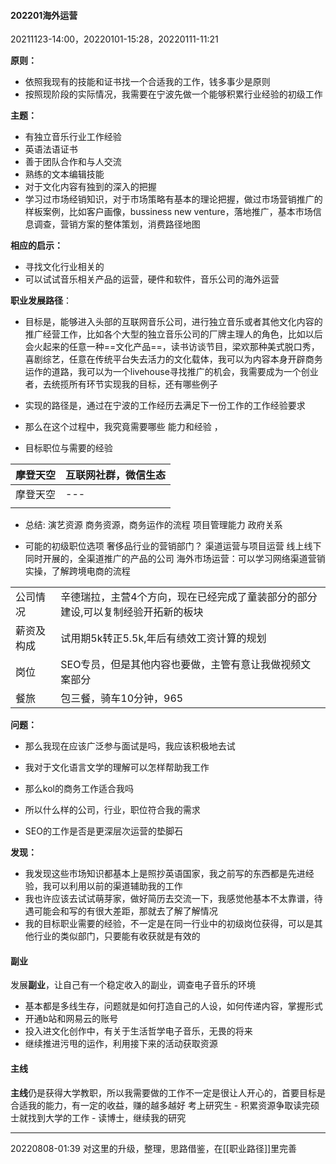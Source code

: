 #### 202201海外运营
20211123-14:00，20220101-15:28，20220111-11:21

**原则：**
- 依照我现有的技能和证书找一个合适我的工作，钱多事少是原则
- 按照现阶段的实际情况，我需要在宁波先做一个能够积累行业经验的初级工作


**主题：**
- 有独立音乐行业工作经验
- 英语法语证书
- 善于团队合作和与人交流
- 熟练的文本编辑技能
- 对于文化内容有独到的深入的把握
- 学习过市场经销知识，对于市场策略有基本的理论把握，做过市场营销推广的样板案例，比如客户画像，bussiness new venture，落地推广，基本市场信息调查，营销方案的整体策划，消费路径地图



**相应的启示：**
- 寻找文化行业相关的
- 可以试试音乐相关产品的运营，硬件和软件，音乐公司的海外运营


**职业发展路径**：
- 目标是，能够进入头部的互联网音乐公司，进行独立音乐或者其他文化内容的推广经营工作，比如各个大型的独立音乐公司的厂牌主理人的角色，比如以后会火起来的任意一种==文化产品==，读书访谈节目，梁欢那种美式脱口秀，喜剧综艺，任意在传统平台失去活力的文化载体，我可以为内容本身开辟商务运作的道路，我可以为一个livehouse寻找推广的机会，我需要成为一个创业者，去统揽所有环节实现我的目标，还有哪些例子


- 实现的路径是，通过在宁波的工作经历去满足下一份工作的工作经验要求
- 那么在这个过程中，我究竟需要哪些 能力和经验 ，

- 目标职位与需要的经验

| 摩登天空 | 互联网社群，微信生态 |
| -------- | -------------------- |
| 摩登天空 | ---                  |
|          |                      |

- 总结:
演艺资源
商务资源，商务运作的流程
项目管理能力
政府关系

- 可能的初级职位选项
奢侈品行业的营销部门？
渠道运营与项目运营
线上线下同时开展的，全渠道推广的产品的公司
海外市场运营：可以学习网络渠道营销实操，了解跨境电商的流程

|    |  |
| ---------- | ------------------------------------------------------- |
|    公司情况        | 辛德瑞拉，主营4个方向，现在已经完成了童装部分的部分建设,可以复制经验开拓新的板块|
| 薪资及构成 |      试用期5k转正5.5k,年后有绩效工资计算的规划  |
| 岗位       | SEO专员，但是其他内容也要做，主管有意让我做视频文案部分  |
| 餐旅           |  包三餐，骑车10分钟，965   |



**问题：**
- 那么我现在应该广泛参与面试是吗，我应该积极地去试
- 我对于文化语言文学的理解可以怎样帮助我工作
- 那么kol的商务工作适合我吗
- 所以什么样的公司，行业，职位符合我的需求

- SEO的工作是否是更深层次运营的垫脚石


**发现：**
- 我发现这些市场知识都基本上是照抄英语国家，我之前写的东西都是先进经验，我可以利用以前的渠道辅助我的工作
- 我也许应该去试试萌芽家，做好简历去交流一下，我感觉他基本不太靠谱，待遇可能会和写的有很大差距，那就去了解了解情况
- 我的目标职业需要的经验，不一定是在同一行业中的初级岗位获得，可以是其他行业的类似部门，只要能有收获就是有效的



#### 副业
发展**副业**，让自己有一个稳定收入的副业，调查电子音乐的环境
- 基本都是多线生存，问题就是如何打造自己的人设，如何传递内容，掌握形式
- 开通b站和网易云的账号
- 投入进文化创作中，有关于生活哲学电子音乐，无畏的将来
- 继续推进污甩的运作，利用接下来的活动获取资源



#### 主线


**主线**仍是获得大学教职，所以我需要做的工作不一定是很让人开心的，首要目标是合适我的能力，有一定的收益，赚的越多越好
考上研究生 - 积累资源争取读完硕士就找到大学的工作 - 读博士，继续我的研究





---

20220808-01:39 对这里的升级，整理，思路借鉴，在[[职业路径]]里完善